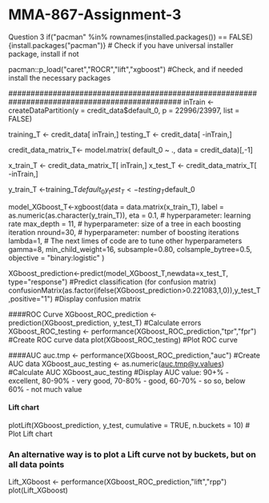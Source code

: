 # MMA-867-Assignment-3
Question 3 
if("pacman" %in% rownames(installed.packages()) == FALSE) {install.packages("pacman")} # Check if you have universal installer package, install if not

pacman::p_load("caret","ROCR","lift","xgboost") #Check, and if needed install the necessary packages

###############################################################################################
inTrain <- createDataPartition(y = credit_data$default_0,
                               p = 22996/23997, list = FALSE)

training_T <- credit_data[ inTrain,]
testing_T <- credit_data[ -inTrain,]

credit_data_matrix_T<- model.matrix( default_0 ~ ., data = credit_data)[,-1]

x_train_T <- credit_data_matrix_T[ inTrain,]
x_test_T <- credit_data_matrix_T[ -inTrain,]

y_train_T <-training_T$default_0
y_test_T <-testing_T$default_0

model_XGboost_T<-xgboost(data = data.matrix(x_train_T), 
                       label = as.numeric(as.character(y_train_T)), 
                       eta = 0.1,       # hyperparameter: learning rate
                       max_depth = 11,  # hyperparameter: size of a tree in each boosting iteration
                       nround=30,       # hyperparameter: number of boosting iterations
                       lambda=1,        # The next limes of code are to tune other hyperparameters
                       gamma=8,
                       min_child_weight=16,
                       subsample=0.80,
                       colsample_bytree=0.5,
                       objective = "binary:logistic"
)

XGboost_prediction<-predict(model_XGboost_T,newdata=x_test_T, type="response") #Predict classification (for confusion matrix)
confusionMatrix(as.factor(ifelse(XGboost_prediction>0.221083,1,0)),y_test_T,positive="1") #Display confusion matrix

####ROC Curve
XGboost_ROC_prediction <- prediction(XGboost_prediction, y_test_T) #Calculate errors
XGboost_ROC_testing <- performance(XGboost_ROC_prediction,"tpr","fpr") #Create ROC curve data
plot(XGboost_ROC_testing) #Plot ROC curve

####AUC
auc.tmp <- performance(XGboost_ROC_prediction,"auc") #Create AUC data
XGboost_auc_testing <- as.numeric(auc.tmp@y.values) #Calculate AUC
XGboost_auc_testing #Display AUC value: 90+% - excellent, 80-90% - very good, 70-80% - good, 60-70% - so so, below 60% - not much value

#### Lift chart
plotLift(XGboost_prediction, y_test, cumulative = TRUE, n.buckets = 10) # Plot Lift chart

### An alternative way is to plot a Lift curve not by buckets, but on all data points
Lift_XGboost <- performance(XGboost_ROC_prediction,"lift","rpp")
plot(Lift_XGboost)
